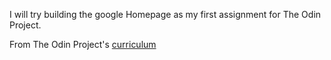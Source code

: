 I will try building the google Homepage as my first assignment for The Odin Project.

From The Odin Project's [curriculum](http://www.theodinproject.com/courses/web-development-101/lessons/html-css)